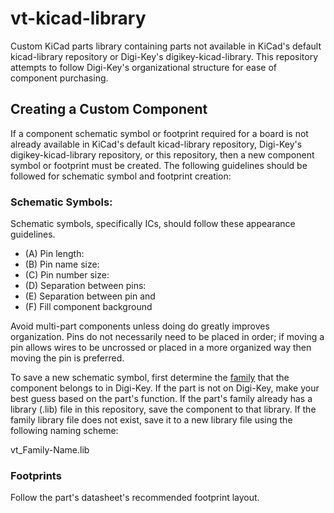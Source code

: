 # vt-kicad-library

Custom KiCad parts library containing parts not available in KiCad's default kicad-library repository or Digi-Key's digikey-kicad-library. This repository attempts to follow Digi-Key's organizational structure for ease of component purchasing.

## Creating a Custom Component

If a component schematic symbol or footprint required for a board is not already available in KiCad's default kicad-library repository, Digi-Key's digikey-kicad-library repository, or this repository, then a new component symbol or footprint must be created. The following guidelines should be followed for schematic symbol and footprint creation:

### Schematic Symbols:

Schematic symbols, specifically ICs, should follow these appearance guidelines.

- (A) Pin length:
- (B) Pin name size:
- (C) Pin number size:
- (D) Separation between pins:
- (E) Separation between pin and
- (F) Fill component background

Avoid multi-part components unless doing do greatly improves organization. Pins do not necessarily need to be placed in order; if moving a pin allows wires to be uncrossed or placed in a more organized way then moving the pin is preferred.

To save a new schematic symbol, first determine the [family](http://www.eewiki.net/display/Resources/Become+a+Digi-Key+Master#BecomeaDigi-KeyMaster-Digi-KeyTerminology) that the component belongs to in Digi-Key. If the part is not on Digi-Key, make your best guess based on the part's function. If the part's family already has a library (.lib) file in this repository, save the component to that library. If the family library file does not exist, save it to a new library file using the following naming scheme:

vt_Family-Name.lib

### Footprints

Follow the part's datasheet's recommended footprint layout.  
